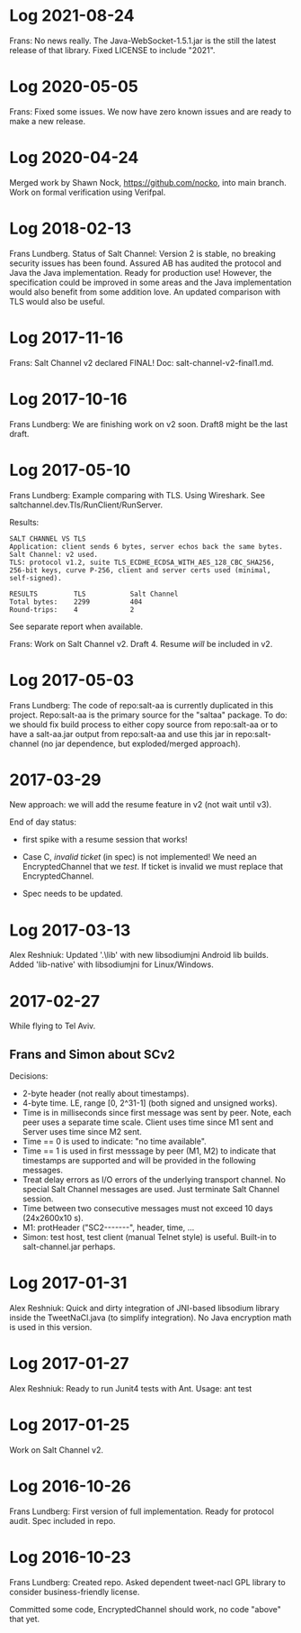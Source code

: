 Log 2021-08-24
==============

Frans: No news really. The Java-WebSocket-1.5.1.jar is the still the 
latest release of that library. Fixed LICENSE to include "2021".


Log 2020-05-05
==============

Frans: Fixed some issues. We now have zero known issues and are 
ready to make a new release.


Log 2020-04-24
==============

Merged work by Shawn Nock, https://github.com/nocko, into main branch.
Work on formal verification using Verifpal.


Log 2018-02-13
==============

Frans Lundberg. Status of Salt Channel:
Version 2 is stable, no breaking security issues has been found. 
Assured AB has audited the protocol and Java the Java implementation. 
Ready for production use! However, the specification could be improved
in some areas and the Java implementation would also benefit from some
addition love. An updated comparison with TLS would also be useful.



Log 2017-11-16
==============

Frans: Salt Channel v2 declared FINAL! 
Doc: salt-channel-v2-final1.md.



Log 2017-10-16
==============

Frans Lundberg: We are finishing work on v2 soon. Draft8 might be the 
last draft.



Log 2017-05-10
==============

Frans Lundberg: Example comparing with TLS. Using Wireshark. 
See saltchannel.dev.Tls/RunClient/RunServer.

Results:

    SALT CHANNEL VS TLS
    Application: client sends 6 bytes, server echos back the same bytes.
    Salt Channel: v2 used.
    TLS: protocol v1.2, suite TLS_ECDHE_ECDSA_WITH_AES_128_CBC_SHA256, 
    256-bit keys, curve P-256, client and server certs used (minimal, self-signed).
    
    RESULTS         TLS           Salt Channel
    Total bytes:    2299          404
    Round-trips:    4             2
    
See separate report when available.

Frans: Work on Salt Channel v2. Draft 4.
Resume *will* be included in v2.


Log 2017-05-03
==============

Frans Lundberg:
The code of repo:salt-aa is currently duplicated in this project.
Repo:salt-aa is the primary source for the "saltaa" package.
To do: we should fix build process to either copy source from 
repo:salt-aa or to have a salt-aa.jar output from repo:salt-aa and use
this jar in repo:salt-channel (no jar dependence, but exploded/merged approach).


2017-03-29
==========

New approach: we will add the resume feature in v2
(not wait until v3).

End of day status: 

* first spike with a resume session that works!

* Case C, *invalid ticket* (in spec) is not implemented!
  We need an EncryptedChannel that we *test*. If ticket is invalid
  we must replace that EncryptedChannel.
  
* Spec needs to be updated.


Log 2017-03-13
==============

Alex Reshniuk:
Updated '.\lib' with new libsodiumjni Android lib builds.
Added 'lib-native' with libsodiumjni for Linux/Windows.

2017-02-27
==========

While flying to Tel Aviv.

Frans and Simon about SCv2
--------------------------

Decisions:
* 2-byte header (not really about timestamps).
* 4-byte time. LE, range [0, 2^31-1] (both signed and unsigned works).
* Time is in milliseconds since first message was sent by peer.
  Note, each peer uses a separate time scale. 
  Client uses time since M1 sent and Server uses time since M2 sent.
* Time == 0 is used to indicate: "no time available".
* Time == 1 is used in first messsage by peer (M1, M2) to indicate that
  timestamps are supported and will be provided in the following messages.
* Treat delay errors as I/O errors of the underlying transport channel.
  No special Salt Channel messages are used. Just terminate Salt Channel 
  session.
* Time between two consecutive messages must not exceed 10 days (24x2600x10 s).
* M1: protHeader ("SC2-------", header, time, ...
* Simon: test host, test client (manual Telnet style) is useful.
  Built-in to salt-channel.jar perhaps.

  
Log 2017-01-31
==============

Alex Reshniuk:
Quick and dirty integration of JNI-based libsodium library
inside the TweetNaCl.java (to simplify integration).
No Java encryption math is used in this version.

Log 2017-01-27
==============

Alex Reshniuk:
Ready to run Junit4 tests with Ant.
Usage: ant test


Log 2017-01-25
==============

Work on Salt Channel v2.


Log 2016-10-26
==============

Frans Lundberg:
First version of full implementation. Ready for protocol audit. 
Spec included in repo.


Log 2016-10-23
==============

Frans Lundberg: Created repo. Asked dependent tweet-nacl GPL library
to consider business-friendly license.

Committed some code, EncryptedChannel should work, no code "above" that yet.



